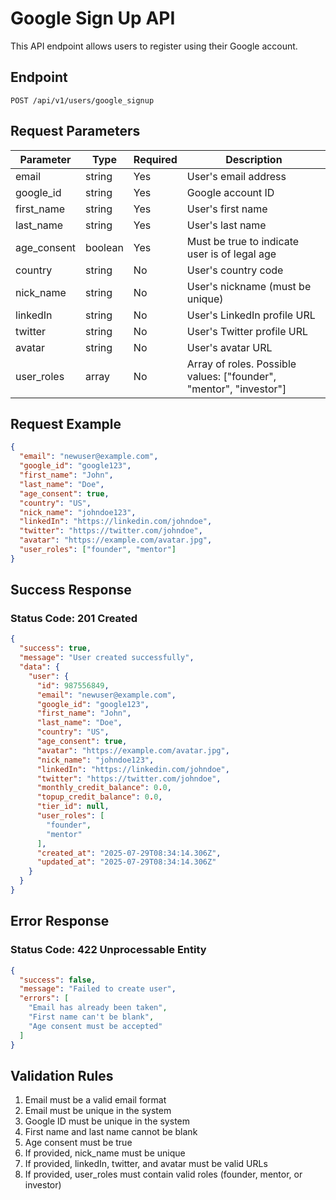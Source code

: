 # Google Sign Up API

This API endpoint allows users to register using their Google account.

## Endpoint

```
POST /api/v1/users/google_signup
```

## Request Parameters

| Parameter    | Type    | Required | Description |
|-------------|---------|----------|-------------|
| email       | string  | Yes      | User's email address |
| google_id   | string  | Yes      | Google account ID |
| first_name  | string  | Yes      | User's first name |
| last_name   | string  | Yes      | User's last name |
| age_consent | boolean | Yes      | Must be true to indicate user is of legal age |
| country     | string  | No       | User's country code |
| nick_name   | string  | No       | User's nickname (must be unique) |
| linkedIn    | string  | No       | User's LinkedIn profile URL |
| twitter     | string  | No       | User's Twitter profile URL |
| avatar      | string  | No       | User's avatar URL |
| user_roles  | array   | No       | Array of roles. Possible values: ["founder", "mentor", "investor"] |

## Request Example

```json
{
  "email": "newuser@example.com",
  "google_id": "google123",
  "first_name": "John",
  "last_name": "Doe",
  "age_consent": true,
  "country": "US",
  "nick_name": "johndoe123",
  "linkedIn": "https://linkedin.com/johndoe",
  "twitter": "https://twitter.com/johndoe",
  "avatar": "https://example.com/avatar.jpg",
  "user_roles": ["founder", "mentor"]
}
```

## Success Response

### Status Code: 201 Created

```json
{
  "success": true,
  "message": "User created successfully",
  "data": {
    "user": {
      "id": 987556849,
      "email": "newuser@example.com",
      "google_id": "google123",
      "first_name": "John",
      "last_name": "Doe",
      "country": "US",
      "age_consent": true,
      "avatar": "https://example.com/avatar.jpg",
      "nick_name": "johndoe123",
      "linkedIn": "https://linkedin.com/johndoe",
      "twitter": "https://twitter.com/johndoe",
      "monthly_credit_balance": 0.0,
      "topup_credit_balance": 0.0,
      "tier_id": null,
      "user_roles": [
        "founder",
        "mentor"
      ],
      "created_at": "2025-07-29T08:34:14.306Z",
      "updated_at": "2025-07-29T08:34:14.306Z"
    }
  }
}
```

## Error Response

### Status Code: 422 Unprocessable Entity

```json
{
  "success": false,
  "message": "Failed to create user",
  "errors": [
    "Email has already been taken",
    "First name can't be blank",
    "Age consent must be accepted"
  ]
}
```

## Validation Rules

1. Email must be a valid email format
2. Email must be unique in the system
3. Google ID must be unique in the system
4. First name and last name cannot be blank
5. Age consent must be true
6. If provided, nick_name must be unique
7. If provided, linkedIn, twitter, and avatar must be valid URLs
8. If provided, user_roles must contain valid roles (founder, mentor, or investor) 